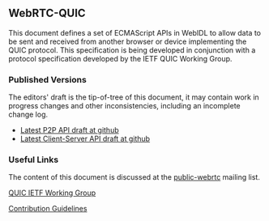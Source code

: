 ## WebRTC-QUIC 

This document defines a set of ECMAScript APIs in WebIDL to allow data to be sent
and received from another browser or device implementing the QUIC
protocol. This specification is being developed in conjunction with a protocol
specification developed by the IETF QUIC Working Group.

### Published Versions

The editors' draft is the tip-of-tree of this document, it may contain work in
progress changes and other inconsistencies, including an incomplete change log.

* [Latest P2P API draft at github](https://w3c.github.io/webrtc-quic/)
* [Latest Client-Server API draft at github](https://w3c.github.io/webrtc-quic/cs.html)

### Useful Links

The content of this document is discussed at the
[public-webrtc](https://lists.w3.org/Archives/Public/public-webrtc/)
mailing list.

[QUIC IETF Working Group](https://tools.ietf.org/wg/quic/)

[Contribution Guidelines](CONTRIBUTING.md)
